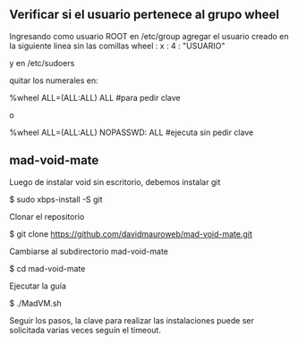 ## Verificar si el usuario pertenece al grupo wheel
Ingresando como usuario ROOT
en /etc/group agregar el usuario creado en la siguiente linea sin las comillas
wheel : x : 4 : "USUARIO"

y en /etc/sudoers

quitar los numerales en:

%wheel ALL=(ALL:ALL) ALL #para pedir clave

o

%wheel ALL=(ALL:ALL) NOPASSWD: ALL #ejecuta sin pedir clave



## mad-void-mate ##

Luego de instalar void sin escritorio, debemos instalar git

$ sudo xbps-install -S git

Clonar el repositorio

$ git clone https://github.com/davidmauroweb/mad-void-mate.git

Cambiarse al subdirectorio mad-void-mate

$ cd mad-void-mate

Ejecutar la guía

$ ./MadVM.sh

Seguir los pasos, la clave para realizar las instalaciones puede ser solicitada varias veces seguín el timeout.
